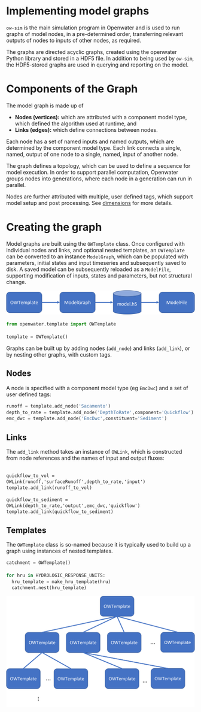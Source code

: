 # Implementing model graphs

`ow-sim` is the main simulation program in Openwater and is used to run graphs of model nodes, in a pre-determined order, transferring relevant outputs of nodes to inputs of other nodes, as required.

The graphs are directed acyclic graphs, created using the openwater Python library and stored in a HDF5 file. In addition to being used by `ow-sim`, the HDF5-stored graphs are used in querying and reporting on the model.

# Components of the Graph

The model graph is made up of
* **Nodes (vertices):** which are attributed with a component model type, which defined the algorithm used at runtime, and
* **Links (edges):** which define connections between nodes.

Each node has a set of named inputs and named outputs, which are determined by the component model type. Each link connects a single, named, output of one node to a single, named, input of another node.

The graph defines a topology, which can be used to define a sequence for model execution. In order to support parallel computation, Openwater groups nodes into generations, where each node in a generation can run in parallel.

Nodes are further attributed with multiple, user defined tags, which support model setup and post processing. See [dimensions](dimensions.md) for  more details.

# Creating the graph

Model graphs are built using the `OWTemplate` class. Once configured with individual nodes and links, and optional nested templates, an `OWTemplate` can be converted to an instance `ModelGraph`, which can be populated with parameters, initial states and input timeseries and subsequently saved to disk. A saved model can be subsequently reloaded as a `ModelFile`, supporting modification of inputs, states and parameters, but not structural change.

![Building an openwater model](figures/ModelLifecycle.png)

```python
from openwater.template import OWTemplate

template = OWTemplate()
```

Graphs can be built up by adding nodes (`add_node`) and links (`add_link`), or by nesting other graphs, with custom tags.

## Nodes

A node is specified with a component model type (eg `EmcDwc`) and a set of user defined tags:

```python
runoff = template.add_node('Sacamento')
depth_to_rate = template.add_node('DepthToRate',component='Quickflow')
emc_dwc = template.add_node('EmcDwc',constituent='Sediment')
```

## Links

The `add_link` method takes an instance of `OWLink`, which is constructed from node references and the names of input and output fluxes:

```pythonfrom openwater.template import OWLink

quickflow_to_vol = OWLink(runoff,'surfaceRunoff',depth_to_rate,'input')
template.add_link(runoff_to_vol)

quickflow_to_sediment = OWLink(depth_to_rate,'output',emc_dwc,'quickflow')
template.add_link(quickflow_to_sediment)
```

## Templates

The `OWTemplate` class is so-named because it is typically used to build up a graph using instances of nested templates.

```python
catchment = OWTemplate()

for hru in HYDROLOGIC_RESPONSE_UNITS:
  hru_template = make_hru_template(hru)
  catchment.nest(hru_template)
```

![Nesting templates](figures/NestedTemplates.png)


